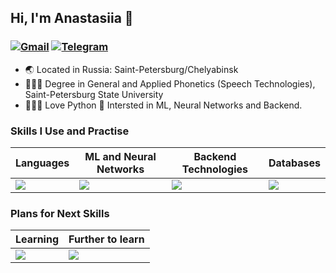 ## Hi, I'm Anastasiia 👋

### <a href="mailto:anastasiia.povolotskaia@gmail.com"><img src="https://img.shields.io/badge/Gmail-D14836?style=for-the-badge&logo=gmail&logoColor=white" alt="Gmail"></a> <a href="https://t.me/Dobby_is_a_free_elf"><img src="https://img.shields.io/badge/Telegram-2CA5E0?style=for-the-badge&logo=telegram&logoColor=white" alt="Telegram"></a>

- 🌏 Located in Russia: Saint-Petersburg/Chelyabinsk
- 👩🏻‍🎓 Degree in General and Applied Phonetics (Speech Technologies), Saint-Petersburg State University
- 👩🏻‍💻 Love Python 🐍 Intersted in ML, Neural Networks and Backend.

### Skills I Use and Practise

| Languages | ML and Neural Networks | Backend Technologies | Databases |
|----------------------|------------------------|----------------------|-----------|
| <a href="https://skillicons.dev"><img src="https://skillicons.dev/icons?i=python" /> | <a href="https://skillicons.dev"><img src="https://skillicons.dev/icons?i=pytorch,sklearn" /></a> | <a href="https://skillicons.dev"><img src="https://skillicons.dev/icons?i=fastapi,postman" /></a> | <a href="https://skillicons.dev"><img src="https://skillicons.dev/icons?i=postgres,mysql,sqlite,mongodb" /></a> |

### Plans for Next Skills

| Learning | Further to learn |
|----------|------------------|
| <a href="https://skillicons.dev"><img src="https://skillicons.dev/icons?i=django,docker,kubernetes" /> | <a href="https://skillicons.dev"><img src="https://skillicons.dev/icons?i=flask,redis,selenium" /> |

